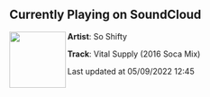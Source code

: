 ## Currently Playing on SoundCloud

[<img align="left" width="100" src="https://i1.sndcdn.com/artworks-000144982970-jf26ux-t500x500.jpg">](https://soundcloud.com/so-shifty/vital-supply-2016-soca-mix)

**Artist**: So Shifty 

**Track**: Vital Supply (2016 Soca Mix)

Last updated at 05/09/2022 12:45
